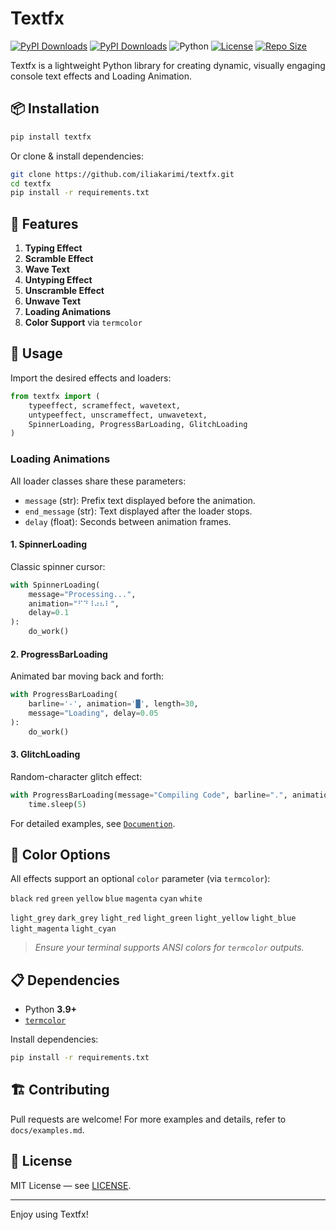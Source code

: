 # Textfx

[![PyPI Downloads](https://static.pepy.tech/personalized-badge/textfx?period=monthly&units=INTERNATIONAL_SYSTEM&left_color=BLACK&right_color=GREEN&left_text=Monthly+downloads)](https://pepy.tech/projects/textfx)
[![PyPI Downloads](https://static.pepy.tech/personalized-badge/textfx?period=total&units=INTERNATIONAL_SYSTEM&left_color=BLACK&right_color=BLUE&left_text=Total+downloads)](https://pepy.tech/projects/textfx)
![Python](https://img.shields.io/badge/python-3.9%2B-blue)
[![License](https://img.shields.io/github/license/iliakarimi/textfx)](https://github.com/iliakarimi/textfx/blob/main/LICENSE)
[![Repo Size](https://img.shields.io/github/repo-size/iliakarimi/textfx)](https://github.com/iliakarimi/textfx)

Textfx is a lightweight Python library for creating dynamic, visually engaging console text effects and Loading Animation.

## 📦 Installation

```bash
pip install textfx
```

Or clone & install dependencies:

```bash
git clone https://github.com/iliakarimi/textfx.git
cd textfx
pip install -r requirements.txt
```

## 🎨 Features

1. **Typing Effect**
2. **Scramble Effect**
3. **Wave Text**
4. **Untyping Effect**
5. **Unscramble Effect**
6. **Unwave Text**
7. **Loading Animations**
8. **Color Support** via `termcolor`

## 🚀 Usage

Import the desired effects and loaders:

```python
from textfx import (
    typeeffect, scrameffect, wavetext,
    untypeeffect, unscrameffect, unwavetext,
    SpinnerLoading, ProgressBarLoading, GlitchLoading
)
```


### Loading Animations

All loader classes share these parameters:

* `message` (str): Prefix text displayed before the animation.
* `end_message` (str): Text displayed after the loader stops.
* `delay` (float): Seconds between animation frames.

#### 1. SpinnerLoading

Classic spinner cursor:

```python
with SpinnerLoading(
    message="Processing...",
    animation="⠋⠙⠸⠴⠦⠇",
    delay=0.1
):
    do_work()
```

#### 2. ProgressBarLoading

Animated bar moving back and forth:

```python
with ProgressBarLoading(
    barline='-', animation='█', length=30,
    message="Loading", delay=0.05
):
    do_work()
```

#### 3. GlitchLoading

Random-character glitch effect:

```python
with ProgressBarLoading(message="Compiling Code", barline=".", animation="⚙", length=40, message_color="cyan", animation_color="yellow", barline_color="white", delay=0.07):
    time.sleep(5)
```

For detailed examples, see [`Documention`](docs/examples.md).


## 🎨 Color Options

All effects support an optional `color` parameter (via `termcolor`):


`black`
`red`
`green`
`yellow`
`blue`
`magenta`
`cyan`
`white`

`light_grey`
`dark_grey`
`light_red`
`light_green`
`light_yellow`
`light_blue`
`light_magenta`
`light_cyan`


> *Ensure your terminal supports ANSI colors for `termcolor` outputs.*

## 📋 Dependencies

* Python **3.9+**
* [`termcolor`](https://pypi.org/project/termcolor/)

Install dependencies:

```bash
pip install -r requirements.txt
```

## 🏗️ Contributing

Pull requests are welcome! For more examples and details, refer to `docs/examples.md`.

## 📄 License

MIT License — see [LICENSE](LICENSE).

---

Enjoy using Textfx!
